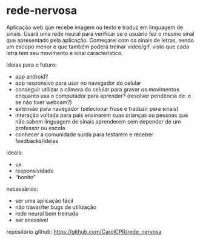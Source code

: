 # rede-nervosa

Aplicação web que recebe imagem ou texto e traduz em linguagem de sinais. Usará uma rede neural para verificar se o usuário fez o mesmo sinal que apresentado pela aplicação. Começarei com os sinais de letras, sendo um escopo menor e que também poderá treinar video/gif, visto que cada letra tem seu movimento e sinal característico.

Ideias para o futuro: 
- app android? 
- app responsivo para usar no navegador do celular
- conseguir utilizar a câmera do celular para gravar os movimentos enquanto usa o computador para aprender? (resolver pendência de: e se não tiver webcam?)
- extensão para navegador (selecionar frase e traduzir para sinais)
- interação voltada para pais ensinarem suas crianças ou pessoas que não sabem linguagem de sinais aprenderem sem depender de um professor ou escola
- conhecer a comunidade surda para testarem e receber feedbacks/ideias

ideais:
- ux
- responsividade
- “bonito”

necessários:
- ser uma aplicação fácil
- não travar/ter bugs de utilização
- rede neural bem treinada
- ser acessível

repositório github:
https://github.com/CarolCPR/rede_nervosa
